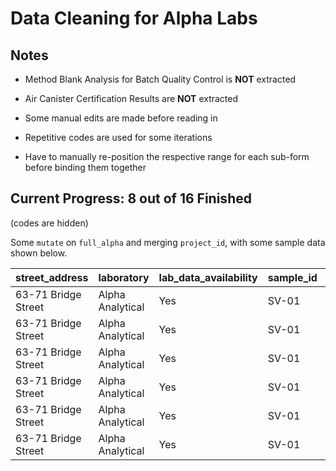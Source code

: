 Data Cleaning for Alpha Labs
================

## Notes

- Method Blank Analysis for Batch Quality Control is **NOT** extracted

- Air Canister Certification Results are **NOT** extracted

- Some manual edits are made before reading in

- Repetitive codes are used for some iterations

- Have to manually re-position the respective range for each sub-form
  before binding them together

## Current Progress: 8 out of 16 Finished

(codes are hidden)

Some `mutate` on `full_alpha` and merging `project_id`, with some sample
data shown below.

| street_address      | laboratory       | lab_data_availability | sample_id | collection_date | analysis_date | parameter                              | ppbv_results | ppbv_rl | ppbv_mdl | ug_m3_results | ug_m3_rl | ug_m3_mdl | dilution |
|:--------------------|:-----------------|:----------------------|:----------|:----------------|:--------------|:---------------------------------------|:-------------|--------:|:---------|:--------------|---------:|:----------|---------:|
| 63-71 Bridge Street | Alpha Analytical | Yes                   | SV-01     | 2019-05-31      | 2019-06-05    | Dichlorodifluoromethane                | 0.286        |    0.20 | –        | 1.41          |    0.989 | –         |        1 |
| 63-71 Bridge Street | Alpha Analytical | Yes                   | SV-01     | 2019-05-31      | 2019-06-05    | Chloromethane                          | 0.893        |    0.20 | –        | 1.84          |    0.413 | –         |        1 |
| 63-71 Bridge Street | Alpha Analytical | Yes                   | SV-01     | 2019-05-31      | 2019-06-05    | 1,2-Dichloro-1,1,2,2-tetrafluoroethane | ND           |    0.05 | –        | ND            |    0.349 | –         |        1 |
| 63-71 Bridge Street | Alpha Analytical | Yes                   | SV-01     | 2019-05-31      | 2019-06-05    | Vinyl chloride                         | 0.035        |    0.02 | –        | 0.09          |    0.051 | –         |        1 |
| 63-71 Bridge Street | Alpha Analytical | Yes                   | SV-01     | 2019-05-31      | 2019-06-05    | 1,3-Butadiene                          | ND           |    0.02 | –        | ND            |    0.044 | –         |        1 |
| 63-71 Bridge Street | Alpha Analytical | Yes                   | SV-01     | 2019-05-31      | 2019-06-05    | Bromomethane                           | ND           |    0.02 | –        | ND            |    0.078 | –         |        1 |
